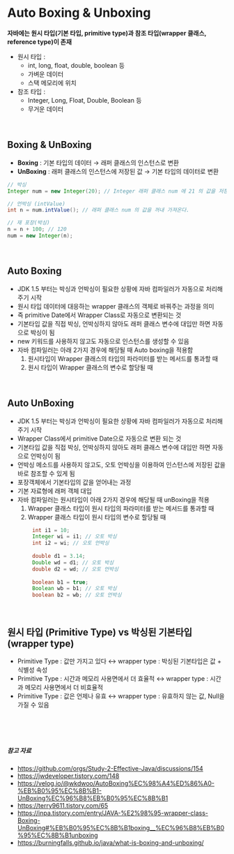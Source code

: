 # Auto Boxing & Unboxing

**자바에는 원시 타입(기본 타입, primitive type)과 참조 타입(wrapper 클래스, reference type)이 존재**

- 원시 타입 : 
    - int, long, float, double, boolean 등
    - 가벼운 데이터
    - 스택 메모리에 위치
- 참조 타입 : 
    - Integer, Long, Float, Double, Boolean 등 
    - 무거운 데이터

<br/>

## Boxing & UnBoxing

- **Boxing** : 기본 타입의 데이터 → 래퍼 클래스의 인스턴스로 변환
- **UnBoxing** : 래퍼 클래스의 인스턴스에 저장된 값 → 기본 타입의 데이터로 변환

```java
// 박싱
Integer num = new Integer(20); // Integer 래퍼 클래스 num 에 21 의 값을 저장

// 언박싱 (intValue)
int n = num.intValue(); // 래퍼 클래스 num 의 값을 꺼내 가져온다.

// 재 포장(박싱)
n = n + 100; // 120
num = new Integer(n);
```

<br/>

## Auto Boxing

- JDK 1.5 부터는 박싱과 언박싱이 필요한 상황에 자바 컴파일러가 자동으로 처리해주기 시작
- 원시 타입 데이터에 대응하는 wrapper 클래스의 객체로 바꿔주는 과정을 의미
- 즉 primitive Date에서 Wrapper Class로 자동으로 변환되는 것
- 기본타입 값을 직접 박싱, 언박싱하지 않아도 래퍼 클래스 변수에 대입만 하면 자동으로 박싱이 됨
- new 키워드를 사용하지 않고도 자동으로 인스턴스를 생성할 수 있음
- 자바 컴파일러는 아래 2가지 경우에 해당될 때 Auto boxing을 적용함
    1. 원시타입이 Wrapper 클래스의 타입의 파라미터를 받는 메서드를 통과할 때
    2. 원시 타입이 Wrapper 클래스의 변수로 할당될 때

<br/>

## Auto UnBoxing

- JDK 1.5 부터는 박싱과 언박싱이 필요한 상황에 자바 컴파일러가 자동으로 처리해주기 시작
- Wrapper Class에서 primitive Date으로 자동으로 변환 되는 것
- 기본타입 값을 직접 박싱, 언박싱하지 않아도 래퍼 클래스 변수에 대입만 하면 자동으로 언박싱이 됨
- 언박싱 메소드를 사용하지 않고도, 오토 언박싱을 이용하여 인스턴스에 저장된 값을 바로 참조할 수 있게 됨 
- 포장객체에서 기본타입의 값을 얻어내는 과정
- 기본 자료형에 래퍼 객체 대입
- 자바 컴파일러는 원시타입이 아래 2가지 경우에 해당될 때 unBoxing을 적용
    1. Wrapper 클래스 타입이 원시 타입의 파라미터를 받는 메서드를 통과할 때
    2. Wrapper 클래스 타입이 원시 타입의 변수로 할당될 때


```java
		int i1 = 10;
		Integer wi = i1; // 오토 박싱
		int i2 = wi; // 오토 언박싱
		
		double d1 = 3.14;
		Double wd = d1; // 오토 박싱
		double d2 = wd; // 오토 언박싱
		
		boolean b1 = true;
		Boolean wb = b1; // 오토 박싱
		boolean b2 = wb; // 오토 언박싱
```
<br/>

## 원시 타입 (Primitive Type) vs 박싱된 기본타입 (wrapper type)

- Primitive Type : 값만 가지고 있다 ↔ wrapper type : 박싱된 기본타입은 값 + 식별성 속성
- Primitive Type : 시간과 메모리 사용면에서 더 효율적 ↔ wrapper type : 시간과 메모리 사용면에서 더 비효율적
- Primitive Type : 값은 언제나 유효 ↔ wrapper type : 유효하지 않는 값, Null을 가질 수 있음

<br/>
<br/>
<br/>

##### 참고 자료
- https://github.com/orgs/Study-2-Effective-Java/discussions/154
- https://jwdeveloper.tistory.com/148
- https://velog.io/@wkdwoo/AutoBoxing%EC%98%A4%ED%86%A0-%EB%B0%95%EC%8B%B1-UnBoxing%EC%96%B8%EB%B0%95%EC%8B%B1
- https://terry9611.tistory.com/65
- https://inpa.tistory.com/entry/JAVA-%E2%98%95-wrapper-class-Boxing-UnBoxing#%EB%B0%95%EC%8B%B1boxing__%EC%96%B8%EB%B0%95%EC%8B%B1unboxing
- https://burningfalls.github.io/java/what-is-boxing-and-unboxing/